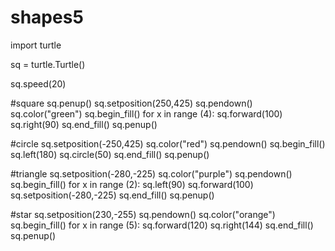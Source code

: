 # shapes5
import turtle 

sq = turtle.Turtle()

sq.speed(20)

#square
sq.penup()
sq.setposition(250,425)
sq.pendown()
sq.color("green")
sq.begin_fill()
for x in range (4):
  sq.forward(100)
  sq.right(90)
sq.end_fill()
sq.penup()

#circle
sq.setposition(-250,425)
sq.color("red")
sq.pendown()
sq.begin_fill()
sq.left(180)
sq.circle(50)
sq.end_fill()
sq.penup()

#triangle
sq.setposition(-280,-225)
sq.color("purple")
sq.pendown()
sq.begin_fill()
for x in range (2):
  sq.left(90)
  sq.forward(100)
sq.setposition(-280,-225)
sq.end_fill()
sq.penup()

#star
sq.setposition(230,-255)
sq.pendown()
sq.color("orange")
sq.begin_fill()
for x in range (5):
  sq.forward(120)
  sq.right(144)
sq.end_fill()
sq.penup()
